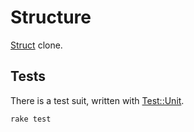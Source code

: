 # Structure

[Struct](http://ruby-doc.org/core-2.4.2/Struct.html) clone.


## Tests

There is a test suit, written with [Test::Unit](http://test-unit.github.io/).

```bash
rake test
```
